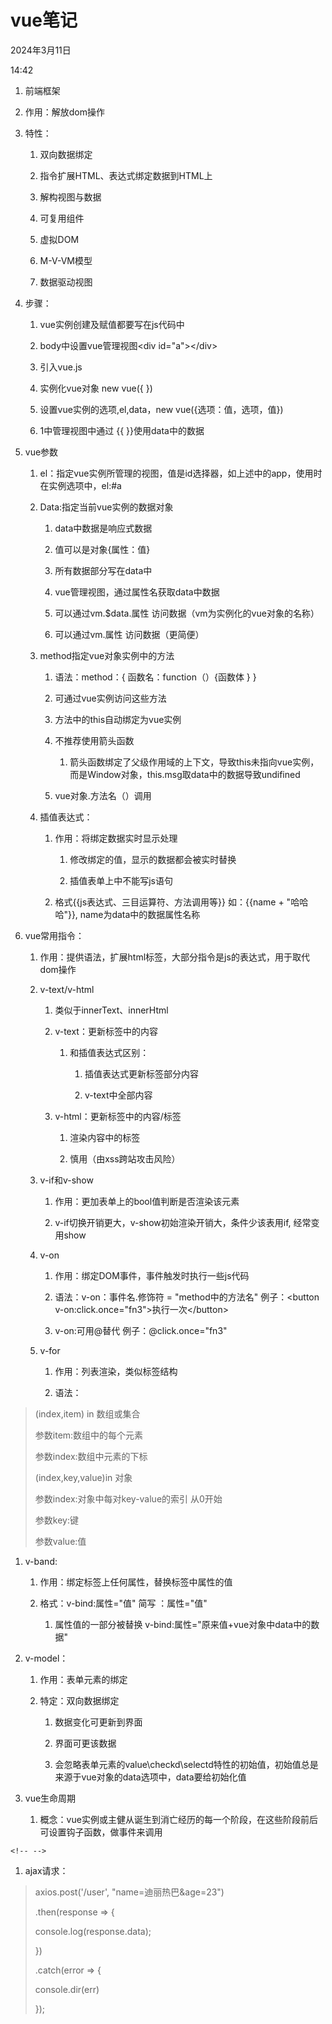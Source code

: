 # vue笔记

2024年3月11日

14:42

1. 前端框架

2. 作用：解放dom操作

3. 特性：

    1. 双向数据绑定

    2. 指令扩展HTML、表达式绑定数据到HTML上

    3. 解构视图与数据

    4. 可复用组件

    5. 虚拟DOM

    6. M-V-VM模型

    7. 数据驱动视图

4. 步骤：

    1. vue实例创建及赋值都要写在js代码中

    2. body中设置vue管理视图\<div id=\"a\"\>\</div\>

    3. 引入vue.js

    4. 实例化vue对象 new vue({ })

    5. 设置vue实例的选项,el,data，new vue({选项：值，选项，值})

    6. 1中管理视图中通过 {{ }}使用data中的数据

5. vue参数

    1. el：指定vue实例所管理的视图，值是id选择器，如上述中的app，使用时在实例选项中，el:#a

    2. Data:指定当前vue实例的数据对象

        1. data中数据是响应式数据

        2. 值可以是对象{属性：值}

        3. 所有数据部分写在data中

        4. vue管理视图，通过属性名获取data中数据

        5. 可以通过vm.\$data.属性 访问数据（vm为实例化的vue对象的名称）

        6. 可以通过vm.属性 访问数据（更简便）

    3. method指定vue对象实例中的方法

        1. 语法：method：{ 函数名：function（）{函数体 } }

        2. 可通过vue实例访问这些方法

        3. 方法中的this自动绑定为vue实例

        4. 不推荐使用箭头函数

            1. 箭头函数绑定了父级作用域的上下文，导致this未指向vue实例，而是Window对象，this.msg取data中的数据导致undifined

        5. vue对象.方法名（）调用

    4. 插值表达式：

        1. 作用：将绑定数据实时显示处理

            1. 修改绑定的值，显示的数据都会被实时替换

            2. 插值表单上中不能写js语句

        2. 格式{{js表达式、三目运算符、方法调用等}} 如：{{name + \"哈哈哈\"}}, name为data中的数据属性名称

6. vue常用指令：

    1. 作用：提供语法，扩展html标签，大部分指令是js的表达式，用于取代dom操作

    2. v-text/v-html

        1. 类似于innerText、innerHtml

        2. v-text：更新标签中的内容

            1. 和插值表达式区别：

                1. 插值表达式更新标签部分内容

                2. v-text中全部内容

        3. v-html：更新标签中的内容/标签

            1. 渲染内容中的标签

            2. 慎用（由xss跨站攻击风险）

    3. v-if和v-show

        1. 作用：更加表单上的bool值判断是否渲染该元素

        2. v-if切换开销更大，v-show初始渲染开销大，条件少该表用if, 经常变用show

    4. v-on

        1. 作用：绑定DOM事件，事件触发时执行一些js代码

        2. 语法：v-on：事件名.修饰符 = \"method中的方法名\" 例子：\<button v-on:click.once=\"fn3\"\>执行一次\</button\>

        3. v-on:可用@替代 例子：@click.once=\"fn3\"

    5. v-for

        1. 作用：列表渲染，类似标签结构

        2. 语法：

> (index,item) in 数组或集合
>
> 参数item:数组中的每个元素
>
> 参数index:数组中元素的下标
>
> (index,key,value)in 对象
>
> 参数index:对象中每对key-value的索引 从0开始
>
> 参数key:键
>
> 参数value:值

1. v-band:

    1. 作用：绑定标签上任何属性，替换标签中属性的值

    2. 格式：v-bind:属性="值" 简写 ：属性="值"

        1. 属性值的一部分被替换 v-bind:属性=\"原来值+vue对象中data中的数据\"

2. v-model：

    1. 作用：表单元素的绑定

    2. 特定：双向数据绑定

        1. 数据变化可更新到界面

        2. 界面可更该数据

        3. 会忽略表单元素的value\\checkd\\selectd特性的初始值，初始值总是来源于vue对象的data选项中，data要给初始化值

3. vue生命周期

    1. 概念：vue实例或主健从诞生到消亡经历的每一个阶段，在这些阶段前后可设置钩子函数，做事件来调用

```{=html}
<!-- -->
```

1. ajax请求：

> axios.post(\'/user\', \"name=迪丽热巴&age=23\")
>
> .then(response =\> {
>
> console.log(response.data);
>
> })
>
> .catch(error =\> {
>
> console.dir(err)
>
> });  
